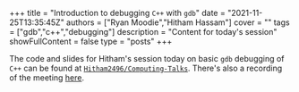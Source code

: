 +++
title = "Introduction to debugging `C++` with `gdb`"
date = "2021-11-25T13:35:45Z"
authors = ["Ryan Moodie","Hitham Hassam"]
cover = ""
tags = ["gdb","c++","debugging"]
description = "Content for today's session"
showFullContent = false
type = "posts"
+++

The code and slides for Hitham's session today on basic `gdb` debugging of `C++` can be found at [`Hitham2496/Computing-Talks`](https://github.com/Hitham2496/Computing-Talks).
There's also a recording of the meeting [here](https://durhamuniversity-my.sharepoint.com/:v:/g/personal/jndn32_durham_ac_uk/ERth0bjbwXZOmjy0caqrP-ABULr7mSGpnLZYcSvD7lmI8A?e=KkpVdK).
